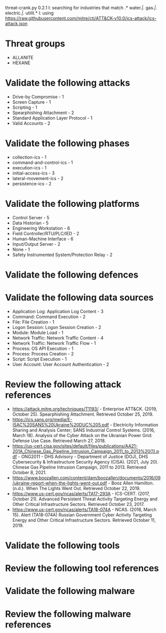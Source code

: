 threat-crank.py 0.2.1
I: searching for industries that match .* water.*|.* gas.*|.* electric.*|.* utilit.*
I: using https://raw.githubusercontent.com/mitre/cti/ATT&CK-v10.0/ics-attack/ics-attack.json
# Threat groups

* ALLANITE
* HEXANE

# Validate the following attacks

* Drive-by Compromise - 1
* Screen Capture - 1
* Scripting - 1
* Spearphishing Attachment - 2
* Standard Application Layer Protocol - 1
* Valid Accounts - 2

# Validate the following phases

* collection-ics - 1
* command-and-control-ics - 1
* execution-ics - 1
* initial-access-ics - 3
* lateral-movement-ics - 2
* persistence-ics - 2

# Validate the following platforms

* Control Server - 5
* Data Historian - 5
* Engineering Workstation - 6
* Field Controller/RTU/PLC/IED - 2
* Human-Machine Interface - 6
* Input/Output Server - 2
* None - 1
* Safety Instrumented System/Protection Relay - 2

# Validate the following defences


# Validate the following data sources

* Application Log: Application Log Content - 3
* Command: Command Execution - 2
* File: File Creation - 1
* Logon Session: Logon Session Creation - 2
* Module: Module Load - 1
* Network Traffic: Network Traffic Content - 4
* Network Traffic: Network Traffic Flow - 1
* Process: OS API Execution - 1
* Process: Process Creation - 2
* Script: Script Execution - 1
* User Account: User Account Authentication - 2

# Review the following attack references

* https://attack.mitre.org/techniques/T1193/ - Enterprise ATT&CK. (2019, October 25). Spearphishing Attachment. Retrieved October 25, 2019.
* https://ics.sans.org/media/E-ISAC%20SANS%20Ukraine%20DUC%205.pdf - Electricity Information Sharing and Analysis Center; SANS Industrial Control Systems. (2016, March 18). Analysis of the Cyber Attack on the Ukranian Power Grid: Defense Use Case. Retrieved March 27, 2018.
* https://us-cert.cisa.gov/sites/default/files/publications/AA21-201A_Chinese_Gas_Pipeline_Intrusion_Campaign_2011_to_2013%20(1).pdf - ONG2011 - DHS Advisory - Department of Justice (DOJ), DHS Cybersecurity & Infrastructure Security Agency (CISA). (2021, July 20). Chinese Gas Pipeline Intrusion Campaign, 2011 to 2013. Retrieved October 8, 2021.
* https://www.boozallen.com/content/dam/boozallen/documents/2016/09/ukraine-report-when-the-lights-went-out.pdf - Booz Allen Hamilton. (n.d.). When The Lights Went Out. Retrieved October 22, 2019.
* https://www.us-cert.gov/ncas/alerts/TA17-293A - ICS-CERT. (2017, October 21). Advanced Persistent Threat Activity Targeting Energy and Other Critical Infrastructure Sectors. Retrieved October 23, 2017.
* https://www.us-cert.gov/ncas/alerts/TA18-074A - NCAS. (2018, March 15). Alert (TA18-074A) Russian Government Cyber Activity Targeting Energy and Other Critical Infrastructure Sectors. Retrieved October 11, 2019.

# Validate the following tools


# Review the following tool references


# Validate the following malware


# Review the following malware references



